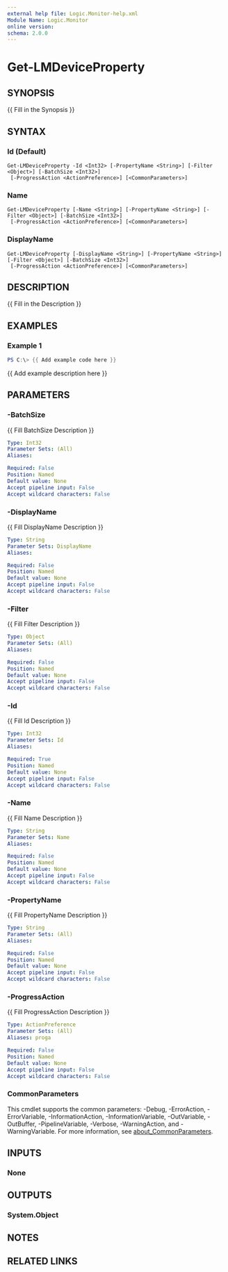 ```yaml
---
external help file: Logic.Monitor-help.xml
Module Name: Logic.Monitor
online version:
schema: 2.0.0
---
```


# Get-LMDeviceProperty

## SYNOPSIS
{{ Fill in the Synopsis }}

## SYNTAX

### Id (Default)
```
Get-LMDeviceProperty -Id <Int32> [-PropertyName <String>] [-Filter <Object>] [-BatchSize <Int32>]
 [-ProgressAction <ActionPreference>] [<CommonParameters>]
```

### Name
```
Get-LMDeviceProperty [-Name <String>] [-PropertyName <String>] [-Filter <Object>] [-BatchSize <Int32>]
 [-ProgressAction <ActionPreference>] [<CommonParameters>]
```

### DisplayName
```
Get-LMDeviceProperty [-DisplayName <String>] [-PropertyName <String>] [-Filter <Object>] [-BatchSize <Int32>]
 [-ProgressAction <ActionPreference>] [<CommonParameters>]
```

## DESCRIPTION
{{ Fill in the Description }}

## EXAMPLES

### Example 1
```powershell
PS C:\> {{ Add example code here }}
```

{{ Add example description here }}

## PARAMETERS

### -BatchSize
{{ Fill BatchSize Description }}

```yaml
Type: Int32
Parameter Sets: (All)
Aliases:

Required: False
Position: Named
Default value: None
Accept pipeline input: False
Accept wildcard characters: False
```

### -DisplayName
{{ Fill DisplayName Description }}

```yaml
Type: String
Parameter Sets: DisplayName
Aliases:

Required: False
Position: Named
Default value: None
Accept pipeline input: False
Accept wildcard characters: False
```

### -Filter
{{ Fill Filter Description }}

```yaml
Type: Object
Parameter Sets: (All)
Aliases:

Required: False
Position: Named
Default value: None
Accept pipeline input: False
Accept wildcard characters: False
```

### -Id
{{ Fill Id Description }}

```yaml
Type: Int32
Parameter Sets: Id
Aliases:

Required: True
Position: Named
Default value: None
Accept pipeline input: False
Accept wildcard characters: False
```

### -Name
{{ Fill Name Description }}

```yaml
Type: String
Parameter Sets: Name
Aliases:

Required: False
Position: Named
Default value: None
Accept pipeline input: False
Accept wildcard characters: False
```

### -PropertyName
{{ Fill PropertyName Description }}

```yaml
Type: String
Parameter Sets: (All)
Aliases:

Required: False
Position: Named
Default value: None
Accept pipeline input: False
Accept wildcard characters: False
```

### -ProgressAction
{{ Fill ProgressAction Description }}

```yaml
Type: ActionPreference
Parameter Sets: (All)
Aliases: proga

Required: False
Position: Named
Default value: None
Accept pipeline input: False
Accept wildcard characters: False
```

### CommonParameters
This cmdlet supports the common parameters: -Debug, -ErrorAction, -ErrorVariable, -InformationAction, -InformationVariable, -OutVariable, -OutBuffer, -PipelineVariable, -Verbose, -WarningAction, and -WarningVariable. For more information, see [about_CommonParameters](http://go.microsoft.com/fwlink/?LinkID=113216).

## INPUTS

### None
## OUTPUTS

### System.Object
## NOTES

## RELATED LINKS
